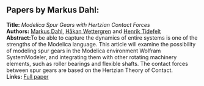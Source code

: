 <h2>Papers by Markus Dahl:</h2>
<p>
<b>Title:</b> <i> Modelica Spur Gears with Hertzian Contact Forces </i> <br />
<b>Authors:</b> <a href="../authors/author_53.html">Markus Dahl</a>, <a href="../authors/author_299.html">Håkan Wettergren</a> and <a href="../authors/author_274.html">Henrik Tidefelt</a><br />
<b>Abstract:</b>To be able to capture the dynamics of entire systems is one of the strengths of the Modelica language. This article will examine the possibility of modeling spur gears in the Modelica environment Wolfram SystemModeler, and integrating them with other rotating machinery elements, such as roller bearings and flexible shafts. The contact forces between spur gears are based on the Hertzian Theory of Contact.<br />
<b>Links:</b> <a href="../submissions/ecp17132755_DahlWettergrenTidefelt.pdf">Full paper</a></p>